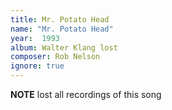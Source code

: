 ```yaml
---
title: Mr. Potato Head
name: "Mr. Potato Head"
year:  1993
album: Walter Klang lost
composer: Rob Nelson
ignore: true
---
```


**NOTE** lost all recordings of this song
